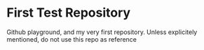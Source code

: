 # First Test Repository
Github playground, and my very first repository. Unless explicitely mentioned, do not use this repo as reference
